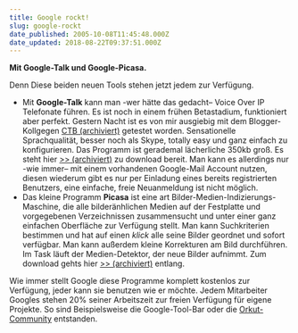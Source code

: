 ```yaml
---
title: Google rockt!
slug: google-rockt
date_published: 2005-10-08T11:45:48.000Z
date_updated: 2018-08-22T09:37:51.000Z
---
```


**Mit Google-Talk und Google-Picasa.**

Denn Diese beiden neuen Tools stehen jetzt jedem zur Verfügung. 

- Mit **Google-Talk** kann man -wer hätte das gedacht– Voice Over IP Telefonate führen. Es ist noch in einem frühen Betastadium, funktioniert aber perfekt. Gestern Nacht ist es von mir ausgiebig mit dem Blogger-Kollgegen [CTB (archiviert)](http://web.archive.org/web/20051203131649/http://ct.blogg.de:80/) getestet worden. Sensationelle Sprachqualität, besser noch als Skype, totally easy und ganz einfach zu konfigurieren. Das Programm ist gerademal lächerliche 350kb groß. Es steht hier [>> (archiviert)](http://web.archive.org/web/20051101013258/http://www.google.de:80/downloads/) zu download bereit. Man kann es allerdings nur -wie immer– mit einem vorhandenen Google-Mail Account nutzen, diesen wiederum gibt es nur per Einladung eines bereits registrierten Benutzers, eine einfache, freie Neuanmeldung ist nicht möglich. 
- Das kleine Programm **Picasa** ist eine art Bilder-Medien-Indizierungs-Maschine, die alle bilderänhlichen Medien auf der Festplatte und vorgegebenen Verzeichnissen zusammensucht und unter einer ganz einfachen Oberfläche zur Verfügung stellt. Man kann Suchkriterien bestimmen und hat auf einen *klick* alle seine Bilder geordnet und sofort verfügbar. Man kann außerdem kleine Korrekturen am Bild durchführen. Im Task läuft der Medien-Detektor, der neue Bilder aufnimmt. Zum download gehts hier [>> (archiviert)](http://web.archive.org/web/20051101013258/http://www.google.de:80/downloads/) entlang.

Wie immer stellt Google diese Programme komplett kostenlos zur Verfügung, jeder kann sie benutzen wie er möchte. Jedem Mitarbeiter Googles stehen 20% seiner Arbeitszeit zur freien Verfügung für eigene Projekte. So sind Beispielsweise die Google-Tool-Bar oder die [Orkut-Community](http://mitglied.lycos.de/jmblogger/wordpress/?p=7) entstanden.
